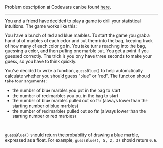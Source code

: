 Problem description at Codewars can be found
[here](https://www.codewars.com/kata/5862f663b4e9d6f12b00003b/train/python).

-------------

You and a friend have decided to play a game to drill your statistical intuitions. The game works
like this:
<br>

You have a bunch of red and blue marbles. To start the game you grab a handful of marbles of each
color and put them into the bag, keeping track of how many of each color go in. You take turns
reaching into the bag, guessing a color, and then pulling one marble out. You get a point if you
guessed correctly. The trick is you only have three seconds to make your guess, so you have to think
quickly.
<br>

You've decided to write a function, `guessBlue()` to help automatically calculate whether you should
guess "blue" or "red". The function should take four arguments:

* the number of blue marbles you put in the bag to start
* the number of red marbles you put in the bag to start
* the number of blue marbles pulled out so far (always lower than the starting number of blue marbles)
* the number of red marbles pulled out so far (always lower than the starting number of red marbles)
<br>

`guessBlue()` should return the probability of drawing a blue marble, expressed as a float. For
example, `guessBlue(5, 5, 2, 3)` should return `0.6`.
